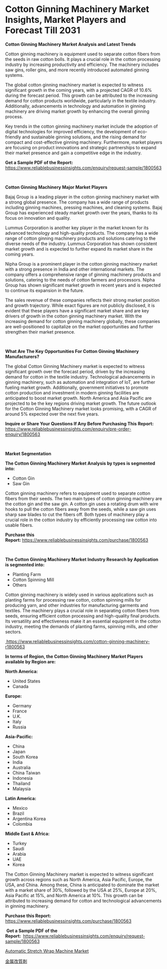 <p><h1>Cotton Ginning Machinery Market Insights, Market Players and Forecast Till 2031</h1></p><p><strong>Cotton Ginning Machinery Market Analysis and Latest Trends</strong></p>
<p><p>Cotton ginning machinery is equipment used to separate cotton fibers from the seeds in raw cotton bolls. It plays a crucial role in the cotton processing industry by increasing productivity and efficiency. The machinery includes saw gins, roller gins, and more recently introduced automated ginning systems.</p><p>The global cotton ginning machinery market is expected to witness significant growth in the coming years, with a projected CAGR of 10.6% during the forecast period. This growth can be attributed to the increasing demand for cotton products worldwide, particularly in the textile industry. Additionally, advancements in technology and automation in ginning machinery are driving market growth by enhancing the overall ginning process.</p><p>Key trends in the cotton ginning machinery market include the adoption of digital technologies for improved efficiency, the development of eco-friendly and sustainable ginning solutions, and the rising demand for compact and cost-effective ginning machinery. Furthermore, market players are focusing on product innovations and strategic partnerships to expand their market presence and gain a competitive edge in the industry.</p></p>
<p><strong>Get a Sample PDF of the Report:&nbsp;</strong> <a href="https://www.reliablebusinessinsights.com/enquiry/request-sample/1800563">https://www.reliablebusinessinsights.com/enquiry/request-sample/1800563</a></p>
<p>&nbsp;</p>
<p><strong>Cotton Ginning Machinery Major Market Players</strong></p>
<p><p>Bajaj Group is a leading player in the cotton ginning machinery market with a strong global presence. The company has a wide range of products including ginning machines, pressing machines, and cleaning systems. Bajaj Group has experienced steady market growth over the years, thanks to its focus on innovation and quality.</p><p>Lummus Corporation is another key player in the market known for its advanced technology and high-quality products. The company has a wide range of cotton ginning machinery products and solutions catering to the diverse needs of the industry. Lummus Corporation has shown consistent market growth and is expected to further expand its market share in the coming years.</p><p>Nipha Group is a prominent player in the cotton ginning machinery market with a strong presence in India and other international markets. The company offers a comprehensive range of ginning machinery products and solutions, catering to the needs of cotton farmers and processors. Nipha Group has shown significant market growth in recent years and is expected to continue its expansion in the future.</p><p>The sales revenue of these companies reflects their strong market position and growth trajectory. While exact figures are not publicly disclosed, it is evident that these players have a significant market share and are key drivers of growth in the cotton ginning machinery market. With the increasing demand for cotton ginning machinery globally, these companies are well-positioned to capitalize on the market opportunities and further strengthen their market presence.</p></p>
<p>&nbsp;</p>
<p><strong>What Are The Key Opportunities For Cotton Ginning Machinery Manufacturers?</strong></p>
<p><p>The global Cotton Ginning Machinery market is expected to witness significant growth over the forecast period, driven by the increasing demand for cotton in the textile industry. Technological advancements in ginning machinery, such as automation and integration of IoT, are further fueling market growth. Additionally, government initiatives to promote cotton production and investment in modern ginning facilities are anticipated to boost market growth. North America and Asia Pacific are projected to be the key regions driving market growth. The future outlook for the Cotton Ginning Machinery market looks promising, with a CAGR of around 5% expected over the next five years.</p></p>
<p><strong>Inquire or Share Your Questions If Any Before Purchasing This Report:</strong> <a href="https://www.reliablebusinessinsights.com/enquiry/pre-order-enquiry/1800563">https://www.reliablebusinessinsights.com/enquiry/pre-order-enquiry/1800563</a></p>
<p>&nbsp;</p>
<p><strong>Market Segmentation</strong></p>
<p><strong>The Cotton Ginning Machinery Market Analysis by types is segmented into:</strong></p>
<p><ul><li>Cotton Gin</li><li>Saw Gin</li></ul></p>
<p><p>Cotton ginning machinery refers to equipment used to separate cotton fibers from their seeds. The two main types of cotton ginning machinery are the cotton gin and the saw gin. A cotton gin uses a rotating drum with wire hooks to pull the cotton fibers away from the seeds, while a saw gin uses sharp saw blades to cut the fibers off. Both types of machinery play a crucial role in the cotton industry by efficiently processing raw cotton into usable fibers.</p></p>
<p><strong>Purchase this Report:&nbsp;</strong><a href="https://www.reliablebusinessinsights.com/purchase/1800563">https://www.reliablebusinessinsights.com/purchase/1800563</a></p>
<p>&nbsp;</p>
<p><strong>The Cotton Ginning Machinery Market Industry Research by Application is segmented into:</strong></p>
<p><ul><li>Planting Farm</li><li>Cotton Spinning Mill</li><li>Others</li></ul></p>
<p><p>Cotton ginning machinery is widely used in various applications such as planting farms for processing raw cotton, cotton spinning mills for producing yarn, and other industries for manufacturing garments and textiles. The machinery plays a crucial role in separating cotton fibers from seeds, ensuring efficient cotton processing and high-quality final products. Its versatility and effectiveness make it an essential equipment in the cotton industry, meeting the demands of planting farms, spinning mills, and other sectors.</p></p>
<p><a href="https://www.reliablebusinessinsights.com/cotton-ginning-machinery-r1800563">&nbsp;https://www.reliablebusinessinsights.com/cotton-ginning-machinery-r1800563</a></p>
<p><strong>In terms of Region, the Cotton Ginning Machinery Market Players available by Region are:</strong></p>
<p>
    <p> <strong> North America: </strong>
        <ul>
            <li>United States</li>
            <li>Canada</li>
        </ul>
        </p> 
    <p> <strong> Europe: </strong>
        <ul>
            <li>Germany</li>
            <li>France</li>
            <li>U.K.</li>
            <li>Italy</li>
            <li>Russia</li>
        </ul>
        </p> 
    <p> <strong> Asia-Pacific: </strong>
        <ul>
            <li>China</li>
            <li>Japan</li>
            <li>South Korea</li>
            <li>India</li>
            <li>Australia</li>
            <li>China Taiwan</li>
            <li>Indonesia</li>
            <li>Thailand</li>
            <li>Malaysia</li>
        </ul>
        </p> 
    <p> <strong> Latin America: </strong>
        <ul>
            <li>Mexico</li>
            <li>Brazil</li>
            <li>Argentina Korea</li>
            <li>Colombia</li>
        </ul>
        </p> 
    <p> <strong> Middle East & Africa: </strong>
        <ul>
            <li>Turkey</li>
            <li>Saudi</li>
            <li>Arabia</li>
            <li>UAE</li>
            <li>Korea</li>
        </ul>
    </p>
    </p>
<p><p>The Cotton Ginning Machinery market is expected to witness significant growth across regions such as North America, Asia Pacific, Europe, the USA, and China. Among these, China is anticipated to dominate the market with a market share of 30%, followed by the USA at 25%, Europe at 20%, Asia Pacific at 15%, and North America at 10%. This growth can be attributed to increasing demand for cotton and technological advancements in ginning machinery.</p></p>
<p><strong>Purchase this Report: </strong><a href="https://www.reliablebusinessinsights.com/purchase/1800563">https://www.reliablebusinessinsights.com/purchase/1800563</a></p>
<p>&nbsp;<strong>Get a Sample PDF of the Report:&nbsp;&nbsp;</strong><a href="https://www.reliablebusinessinsights.com/enquiry/request-sample/1800563">https://www.reliablebusinessinsights.com/enquiry/request-sample/1800563</a></p>
<p><strong></strong></p>
<p><p><a href="https://github.com/sardarp081/Market-Research-Report-List-1/blob/main/automatic-stretch-wrap-machine-market.md">Automatic Stretch Wrap Machine Market</a></p><p><a href="https://github.com/LenoraKris2023/Market-Research-Report-List-1/blob/main/9229061157051.md">金属改質剤</a></p></p>